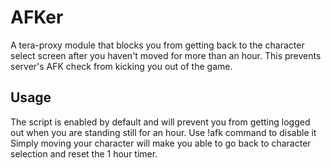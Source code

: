# AFKer
A tera-proxy module that blocks you from getting back to the character select screen after you haven't moved for more than an hour. 
This prevents server's AFK check from kicking you out of the game.  
  
## Usage
The script is enabled by default and will prevent you from getting logged out when you are standing still for an hour. Use !afk command to disable it
Simply moving your character will make you able to go back to character selection and reset the 1 hour timer.  
